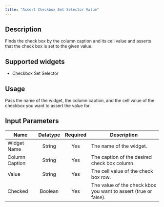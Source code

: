 ```yaml
---
title: "Assert Checkbox Set Selector Value"
---
```

## Description
Finds the check box by the column caption and its cell value and asserts that the check box is set to the given value.

## Supported widgets
+ Checkbox Set Selector


## Usage
Pass the name of the widget, the column caption, and the cell value of the checkbox you want to assert the value for.

## Input Parameters

Name | Datatype | Required | Description
---- |:--------:| :-------:|---------------
Widget Name | String | Yes | The name of the widget.
Column Caption | String | Yes | The caption of the desired check box column.
Value | String | Yes | The cell value of the check box row.
Checked | Boolean | Yes | The value of the check kbox you want to assert (true or false).

